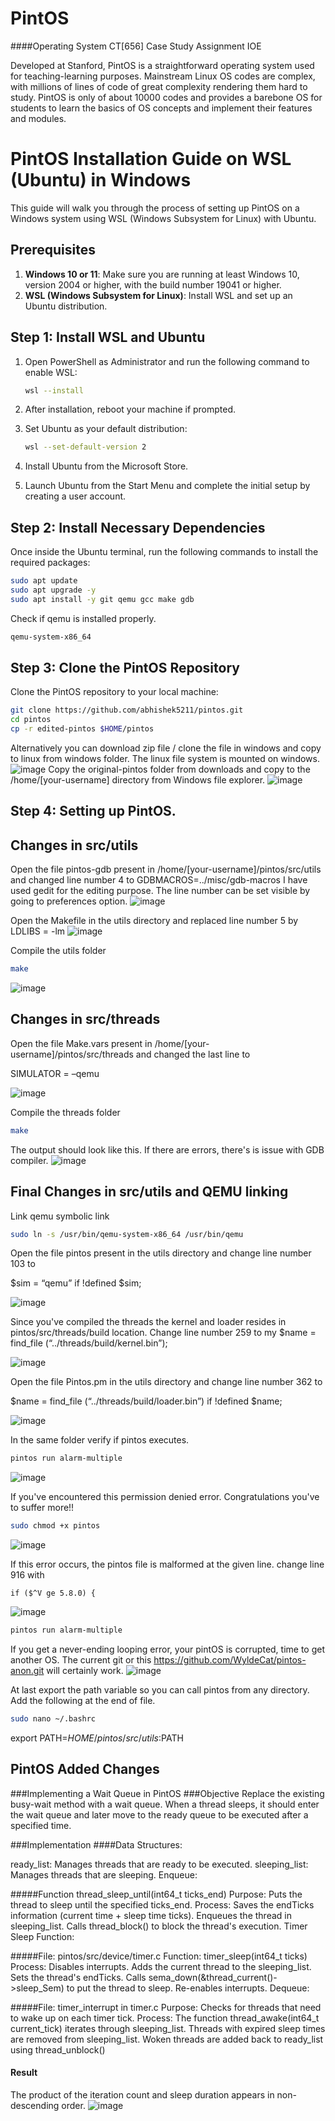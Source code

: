 # PintOS
####Operating System CT[656] Case Study Assignment IOE 

Developed at Stanford, PintOS is a straightforward operating system used for teaching-learning purposes. Mainstream Linux OS codes are complex, with  millions of lines of code of great complexity rendering them hard to study. PintOS is only of about 10000 codes and provides a barebone OS for students to learn the basics of OS concepts and implement their features and modules.

# PintOS Installation Guide on WSL (Ubuntu) in Windows

This guide will walk you through the process of setting up PintOS on a Windows system using WSL (Windows Subsystem for Linux) with Ubuntu.

## Prerequisites

1. **Windows 10 or 11**: Make sure you are running at least Windows 10, version 2004 or higher, with the build number 19041 or higher.
2. **WSL (Windows Subsystem for Linux)**: Install WSL and set up an Ubuntu distribution.
   
## Step 1: Install WSL and Ubuntu

1. Open PowerShell as Administrator and run the following command to enable WSL:
    ```bash
    wsl --install
    ```

2. After installation, reboot your machine if prompted.

3. Set Ubuntu as your default distribution:
    ```bash
    wsl --set-default-version 2
    ```

4. Install Ubuntu from the Microsoft Store.

5. Launch Ubuntu from the Start Menu and complete the initial setup by creating a user account.

## Step 2: Install Necessary Dependencies

Once inside the Ubuntu terminal, run the following commands to install the required packages:

```bash
sudo apt update
sudo apt upgrade -y
sudo apt install -y git qemu gcc make gdb
```
Check if qemu is installed properly.
```bash
qemu-system-x86_64
```

## Step 3: Clone the PintOS Repository

Clone the PintOS repository to your local machine:

```sh
git clone https://github.com/abhishek5211/pintos.git
cd pintos
cp -r edited-pintos $HOME/pintos
```
Alternatively you can download zip file / clone the file in windows and copy to linux from windows folder. The linux file system is mounted on windows.
![image](https://github.com/user-attachments/assets/e46ba878-160c-4683-893a-331aa1c5aa95)
Copy the original-pintos folder from downloads and copy to the /home/[your-username] directory from Windows file explorer.
![image](https://github.com/user-attachments/assets/26f6edd6-80e0-453b-8b1b-f439def51dc2)

## Step 4: Setting up PintOS.

## Changes in src/utils 
Open the file pintos-gdb present in /home/[your-username]/pintos/src/utils and changed line number 4 to
GDBMACROS=../misc/gdb-macros
I have used gedit for the editing purpose. The line number can be set visible by going to preferences option.
![image](https://github.com/user-attachments/assets/2454c0dd-8d4e-4c36-806a-3e75a04c5b00)

Open the Makefile in the utils directory and replaced line number 5 by
LDLIBS = -lm
![image](https://github.com/user-attachments/assets/b3445ebf-c77c-4129-92cb-e6bebbc8182b)

Compile the utils folder
```bash
make
```

![image](https://github.com/user-attachments/assets/e3af20f5-a640-4b37-bc7d-c96f1ef47d1a)


## Changes in src/threads

Open the file Make.vars present in /home/[your-username]/pintos/src/threads and changed the last line to

SIMULATOR = –qemu

![image](https://github.com/user-attachments/assets/62a1560f-45a5-4004-87e4-a1c52035d8fe)

Compile the threads folder
```bash
make
```
The output should look like this. If there are errors, there's is issue with GDB compiler.
![image](https://github.com/user-attachments/assets/47408f69-e3c8-4a4c-a1f0-06dc6d5d03f4)

## Final Changes in src/utils and QEMU linking
Link qemu symbolic link
```bash
sudo ln -s /usr/bin/qemu-system-x86_64 /usr/bin/qemu
```


Open the file pintos present in the utils directory and change line number 103 to

$sim = “qemu” if !defined $sim;

![image](https://github.com/user-attachments/assets/f89d539a-1b2d-4881-bdee-30f4a079bda2)

Since you've compiled the threads the kernel and loader resides in pintos/src/threads/build location.
Change line number 259 to
my $name = find_file (“../threads/build/kernel.bin”);

![image](https://github.com/user-attachments/assets/dc1e8b73-3523-4eb1-8587-465b79512276)


Open the file Pintos.pm in the utils directory and change line number 362 to

$name = find_file (“../threads/build/loader.bin”) if !defined $name;

![image](https://github.com/user-attachments/assets/34d4c48a-98bf-42e0-9ba7-c5e0ada2b0f7)


In the same folder verify if pintos executes.
```bash
pintos run alarm-multiple
```
![image](https://github.com/user-attachments/assets/84d07803-e9d6-4cfd-8275-5748e1195aac)

If you've encountered this permission denied error. Congratulations you've to suffer more!!

```bash
sudo chmod +x pintos
```

![image](https://github.com/user-attachments/assets/e7f7c7fe-87af-4003-a23d-a073eb77e47f)

If this error occurs, the pintos file is malformed at the given line. change line 916 with

	if ($^V ge 5.8.0) {
![image](https://github.com/user-attachments/assets/6cd7b9d0-3eff-4e09-89b1-a8c21e30b657)

```bash
pintos run alarm-multiple
```
If you get a never-ending looping error, your pintOS is corrupted, time to get another OS. The current git or 
this https://github.com/WyldeCat/pintos-anon.git will certainly work.
![image](https://github.com/user-attachments/assets/8da558bc-6aa1-4bcd-be4f-8762e078d784)

At last export the path variable so you can call pintos from any directory. Add the following at the end of file.
```bash
sudo nano ~/.bashrc
```
export PATH=$HOME/pintos/src/utils:$PATH


## PintOS Added Changes
###Implementing a Wait Queue in PintOS
###Objective
Replace the existing busy-wait method with a wait queue. When a thread sleeps, it should enter the wait queue and later move to the ready queue to be executed after a specified time.

###Implementation
####Data Structures:

ready_list: Manages threads that are ready to be executed.
sleeping_list: Manages threads that are sleeping.
Enqueue:

#####Function 
thread_sleep_until(int64_t ticks_end)
Purpose: Puts the thread to sleep until the specified ticks_end.
Process:
Saves the endTicks information (current time + sleep time ticks).
Enqueues the thread in sleeping_list.
Calls thread_block() to block the thread's execution.
Timer Sleep Function:

#####File: pintos/src/device/timer.c
Function: timer_sleep(int64_t ticks)
Process:
Disables interrupts.
Adds the current thread to the sleeping_list.
Sets the thread's endTicks.
Calls sema_down(&thread_current()->sleep_Sem) to put the thread to sleep.
Re-enables interrupts.
Dequeue:

#####File: timer_interrupt in timer.c
Purpose: Checks for threads that need to wake up on each timer tick.
Process:
The function thread_awake(int64_t current_tick) iterates through sleeping_list.
Threads with expired sleep times are removed from sleeping_list.
Woken threads are added back to ready_list using thread_unblock()
#### Result 
The product of the iteration count and sleep duration appears in non-descending order.
![image](https://github.com/user-attachments/assets/a8c97f98-62f5-4291-a3ab-6a6ea7ad671c)



